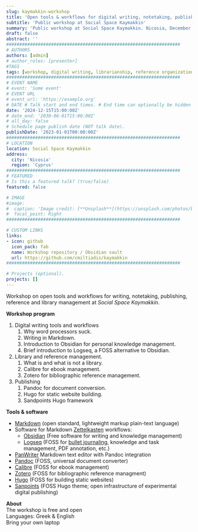 ```yaml
---
slug: kaymakkin-workshop
title: 'Open tools & workflows for digital writing, notetaking, publishing, reference & library management'
subtitle: 'Public workshop at Social Space Kaymakkin'
summary: 'Public workshop at Social Space Kaymakkin. Nicosia, December 2024'
draft: false
abstract: ''
##################################################################
# AUTHORS 
authors: [admin]
# author_roles: [presenter]
#TAGS
tags: [workshop, digital writing, librarianship, reference organization, knowledge management, Cyprus]
##################################################################
# EVENT NAME 
# event: 'Some event'
# EVENT URL 
# event_url: 'https://example.org'
# DATE # Talk start and end times. # End time can optionally be hidden by prefixing the line with `#`.
date: '2024-12-15T15:00:00Z'
# date_end: '2030-06-01T15:00:00Z'
# all_day: false
# Schedule page publish date (NOT talk date).
publishDate: '2023-01-01T00:00:00Z'
##################################################################
# LOCATION 
location: Social Space Kaymakkin
address:
  city: 'Nicosia'
  region: 'Cyprus'
##################################################################
# FEATURED
# Is this a featured talk? (true/false)
featured: false

# IMAGE 
#image:
#  caption: 'Image credit: [**Unsplash**](https://unsplash.com/photos/bzdhc5b3Bxs)'
#  focal_point: Right
##################################################################

# CUSTOM LINKS 
links:
- icon: github
  icon_pack: fab
  name: Workshop repository / Obsidian vault
  url: https://github.com/cmiltiadis/kaymakkin
##################################################################

# Projects (optional).
projects: []
---
```


Workshop on open tools and workflows for writing, notetaking, publishing, reference and library management at *Social Space Kaymakkin*. 

**Workshop program**
1. Digital writing tools and workflows
   1. Why word processors suck. 
   2. Writing in Markdown. 
   3. Introduction to Obsidian for personal knowledge management. 
   4. Brief introduction to Logseq, a FOSS alternative to Obsidian. 
2. Library and reference management. 
   1. What is and what is not a library.  
   2. Calibre for ebook management.  
   3. Zotero for bibliographic reference management. 
3. Publishing
   1. Pandoc for document conversion. 
   2. Hugo for static website building. 
   3. Sandpoints Hugo framework 

**Tools & software** 
- [Markdown](https://en.wikipedia.org/wiki/Markdown) (open standard, lightweight markup plain-text language)
- Software for Markdown [Zettelkasten](https://en.wikipedia.org/wiki/Zettelkasten) workflows: 
  - [Obsidian](https://obsidian.md/) (Free software for writing and knowledge management)
  - [Logseq](https://logseq.com/) (FOSS for [bullet journaling](https://en.wikipedia.org/wiki/Bullet_journal), knowledge and task management, PDF annotation, etc.)
- [PanWriter](https://panwriter.com/) Markdown text editor with Pandoc integration 
- [Pandoc](https://pandoc.org/) (FOSS, universal document converter)
- [Calibre](https://calibre-ebook.com/) (FOSS for ebook management) 
- [Zotero](https://www.zotero.org/) (FOSS for bibliographic reference managment)
- [Hugo](https://gohugo.io/) (FOSS for building static websites)
- [Sanpoints](https://pages.sandpoints.org/sandpoints/simplesandpoints-de47f813/_preview/draft/portfolio/) (FOSS Hugo theme; open infrastructure of experimental digital publishing)

**About**  
The workshop is free and open   
Languages: Greek & English  
Bring your own laptop  
